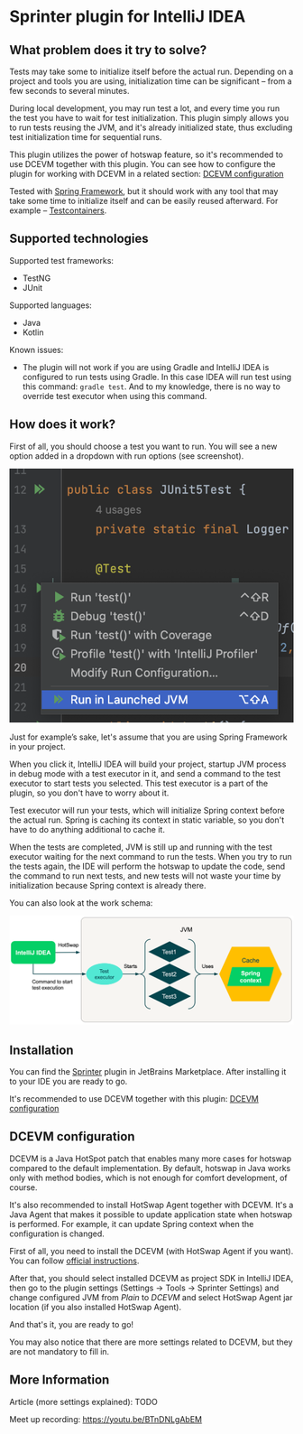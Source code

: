 # Sprinter plugin for IntelliJ IDEA
## What problem does it try to solve?

Tests may take some to initialize itself before the actual run.
Depending on a project and tools you are using, initialization time can be significant – from a few seconds to several minutes.

During local development, you may run test a lot, and every time you run the test you have to wait for test initialization. This plugin simply allows you to run tests reusing the JVM, and it's already initialized state, thus excluding test initialization time for sequential runs.

This plugin utilizes the power of hotswap feature, so it's recommended to use DCEVM together with this plugin. You can see how to configure the plugin for working with DCEVM in a related section: [DCEVM configuration](#dcevm-configuration) 

Tested with [Spring Framework](https://spring.io), but it should work with any tool that may take some time to initialize itself and can be easily reused afterward. For example – [Testcontainers](https://testcontainers.com).

## Supported technologies

Supported test frameworks:
* TestNG
* JUnit

Supported languages:
* Java
* Kotlin

Known issues:
* The plugin will not work if you are using Gradle and IntelliJ IDEA is configured to run tests using Gradle. 
In this case IDEA will run test using this command: `gradle test`. And to my knowledge, there is no way to override test executor when using this command. 

## How does it work?

First of all, you should choose a test you want to run. You will see a new option added in a dropdown with run options (see screenshot).

!["Run in Launched JVM" new option](imgs/test_run_option.png)

Just for example’s sake, let's assume that you are using Spring Framework in your project.

When you click it, IntelliJ IDEA will build your project, startup JVM process in debug mode with a test executor in it, and send a command to the test executor to start tests you selected. This test executor is a part of the plugin, so you don't have to worry about it.

Test executor will run your tests, which will initialize Spring context before the actual run. Spring is caching its context in static variable, so you don't have to do anything additional to cache it.

When the tests are completed, JVM is still up and running with the test executor waiting for the next command to run the tests. When you try to run the tests again, the IDE will perform the hotswap to update the code, send the command to run next tests, and new tests will not waste your time by initialization because Spring context is already there.

You can also look at the work schema:

![Work Schema](imgs/work_schema.png)

## Installation

You can find the [Sprinter](https://plugins.jetbrains.com/plugin/21623-sprinter) plugin in JetBrains Marketplace. After installing it to your IDE you are ready to go.

It's recommended to use DCEVM together with this plugin: [DCEVM configuration](#dcevm-configuration)

## DCEVM configuration

DCEVM is a Java HotSpot patch that enables many more cases for hotswap compared to the default implementation. By default, hotswap in Java works only with method bodies, which is not enough for comfort development, of course. 

It's also recommended to install HotSwap Agent together with DCEVM. It's a Java Agent that makes it possible to update application state when hotswap is performed. For example, it can update Spring context when the configuration is changed.

First of all, you need to install the DCEVM (with HotSwap Agent if you want). You can follow [official instructions](http://hotswapagent.org/mydoc_quickstart-jdk17.html).

After that, you should select installed DCEVM as project SDK in IntelliJ IDEA, then go to the plugin settings (Settings -> Tools -> Sprinter Settings) and change configured JVM from _Plain_ to _DCEVM_ and select HotSwap Agent jar location (if you also installed HotSwap Agent). 

And that's it, you are ready to go! 

You may also notice that there are more settings related to DCEVM, but they are not mandatory to fill in.

## More Information
 Article (more settings explained): TODO

 Meet up recording: https://youtu.be/BTnDNLgAbEM